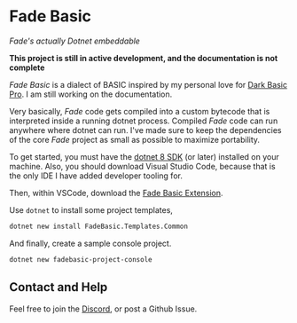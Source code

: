 # Fade Basic

_Fade's actually Dotnet embeddable_ 

**This project is still in active development, and the documentation is not complete**

_Fade Basic_ is a dialect of BASIC inspired by my personal love for [Dark Basic Pro](https://www.reddit.com/r/DarkBasicDev/). I am still working on the documentation. 

Very basically, _Fade_ code gets compiled into a custom bytecode that is interpreted inside a running dotnet process. Compiled _Fade_ code can run anywhere where dotnet can run. I've made sure to keep the dependencies of the core _Fade_ project as small as possible to maximize portability. 

To get started, you must have the [dotnet 8 SDK](https://dotnet.microsoft.com/en-us/download/dotnet/8.0) (or later) installed on your machine. Also, you should download Visual Studio Code, because that is the only IDE I have added developer tooling for.

Then, within VSCode, download the [Fade Basic Extension](https://marketplace.visualstudio.com/items?itemName=BrewedInk.fadebasic). 

Use `dotnet` to install some project templates, 

```sh
dotnet new install FadeBasic.Templates.Common
```

And finally, create a sample console project. 
```sh
dotnet new fadebasic-project-console 
```

## Contact and Help

Feel free to join the [Discord](https://discord.gg/d7Q5EuQc), or post a Github Issue. 